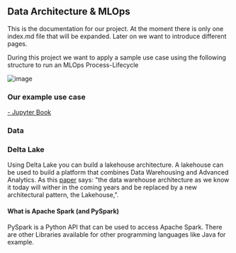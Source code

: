 ## Data Architecture & MLOps

This is the documentation for our project. At the moment there is only one index.md file that will be expanded. Later on we want to introduce different pages. 

During this project we want to apply a sample use case using the following structure to run an MLOps Process-Lifecycle

![image](https://user-images.githubusercontent.com/15960032/137945932-670a37ba-74e7-49dc-909a-e622d7c7bef3.png)


### Our example use case

[- Jupyter Book](test.md)

### Data

### Delta Lake

Using Delta Lake you can build a lakehouse architecture. A lakehouse can be used to build a platform that combines Data Warehousing and Advanced Analytics. As this [paper](http://cidrdb.org/cidr2021/papers/cidr2021_paper17.pdf) says: "the data warehouse architecture as we know
it today will wither in the coming years and be replaced by a new
architectural pattern, the Lakehouse,". 

#### What is Apache Spark (and PySpark)

PySpark is a Python API that can be used to access Apache Spark. There are other Libraries available for other programming languages like Java for example. 

